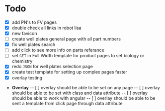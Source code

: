 Todo
====
- [x] add PN's to FV pages
- [x] double check all links in robot lisa
- [x] new favicon
- [ ] create well plates general page with all part numbers
- [x] fix well plates search
- [ ] add click to see more info on parts referance
- [ ] set `GET` in Full Width template for product pages to set biology or chemistry
- [x] redo `JSON` for well plates selection page
- [x] create test template for setting up complex pages faster
- [x] overlay testing
- **Overlay**
-- [ ] overlay should be able to be set on any page
-- [ ] overlay should be able to be set with class and data attribute
-- [ ] overlay should be able to work with angular
-- [ ] overlay should be able to be sent a template from click page through data attribute
